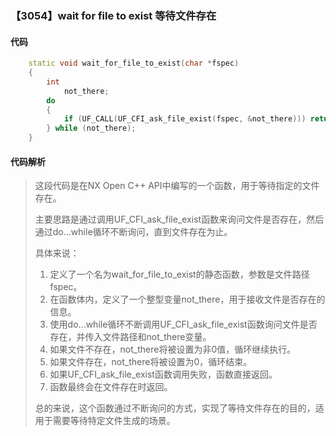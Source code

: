 ### 【3054】wait for file to exist 等待文件存在

#### 代码

```cpp
    static void wait_for_file_to_exist(char *fspec)  
    {  
        int  
            not_there;  
        do  
        {  
            if (UF_CALL(UF_CFI_ask_file_exist(fspec, &not_there))) return;  
        } while (not_there);  
    }

```

#### 代码解析

> 这段代码是在NX Open C++ API中编写的一个函数，用于等待指定的文件存在。
>
> 主要思路是通过调用UF_CFI_ask_file_exist函数来询问文件是否存在，然后通过do…while循环不断询问，直到文件存在为止。
>
> 具体来说：
>
> 1. 定义了一个名为wait_for_file_to_exist的静态函数，参数是文件路径fspec。
> 2. 在函数体内，定义了一个整型变量not_there，用于接收文件是否存在的信息。
> 3. 使用do…while循环不断调用UF_CFI_ask_file_exist函数询问文件是否存在，并传入文件路径和not_there变量。
> 4. 如果文件不存在，not_there将被设置为非0值，循环继续执行。
> 5. 如果文件存在，not_there将被设置为0，循环结束。
> 6. 如果UF_CFI_ask_file_exist函数调用失败，函数直接返回。
> 7. 函数最终会在文件存在时返回。
>
> 总的来说，这个函数通过不断询问的方式，实现了等待文件存在的目的，适用于需要等待特定文件生成的场景。
>
